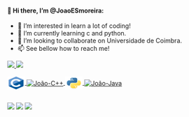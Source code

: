 <!---
JoaoESmoreira/JoaoESmoreira is a ✨ special ✨ repository because its `README.md` (this file) appears on your GitHub profile.
You can click the Preview link to take a look at your changes.
--->

#### 👋 Hi there, I’m @JoaoESmoreira:
- 👀 I’m interested in learn a lot of coding!
- 🌱 I’m currently learning c and python.
- 💞️ I’m looking to collaborate on Universidade de Coimbra.
- 📫 See bellow how to reach me!

<!---- profile --->
 <div>
  <a href="https://github.com/JoaoESmoreira">
  <img height="180em" src="https://github-readme-stats.vercel.app/api?username=JoaoESmoreira&show_icons=true&theme=radical&include_all_commits=true&count_private=true"/>
  <img height="180em" src="https://github-readme-stats.vercel.app/api/top-langs/?username=JoaoESmoreira&layout=compact&langs_count=7&theme=radical"/>
</div>
  
  
<!---- my languages --->
<div style = "display: inline_block"><br>
  <img align = "center" alt = "João-C"      height = "30" width = "40" src = "https://github.com/devicons/devicon/blob/master/icons/c/c-original.svg">
  <img align = "center" alt = "João-C++"    height = "30" width = "40" src = "https://cdn.jsdelivr.net/gh/devicons/devicon/icons/cplusplus/cplusplus-original.svg">
  <img align = "center" alt = "João-Python" height = "30" width = "40" src = "https://raw.githubusercontent.com/devicons/devicon/master/icons/python/python-original.svg">
  <img align = "center" alt = "João-Java"   height = "30" width = "40" src = "https://cdn.jsdelivr.net/gh/devicons/devicon/icons/java/java-original-wordmark.svg"
</div>
  
  
##
  
<!---- My Contacts --->
<div>
  <a href="mailto:jesmoreira2010@gmail.com" target="_blank"><img src="https://img.shields.io/badge/Gmail-D14836?style=for-the-badge&logo=gmail&logoColor=white" target="_blank"></a>
 <a href="https://www.linkedin.com/in/jo%C3%A3o-moreira-1a4573235/" target="_blanck"><img src="https://img.shields.io/badge/LinkedIn-0077B5?style=for-the-badge&logo=linkedin&logoColor=white"></a>
 <a href="https://www.instagram.com/jonas_tousso/" target="_blank"><img src="https://img.shields.io/badge/Instagram-E4405F?style=for-the-badge&logo=instagram&logoColor=white" target="_blank"></a>
</div>
